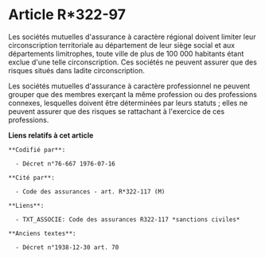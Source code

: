 # Article R*322-97

Les sociétés mutuelles d'assurance à caractère régional doivent limiter leur circonscription territoriale au département de
leur siège social et aux départements limitrophes, toute ville de plus de 100 000 habitants étant exclue d'une telle
circonscription. Ces sociétés ne peuvent assurer que des risques situés dans ladite circonscription.

Les sociétés mutuelles d'assurance à caractère professionnel ne peuvent grouper que des membres exerçant la même profession
ou des professions connexes, lesquelles doivent être déterminées par leurs statuts ; elles ne peuvent assurer que des risques
se rattachant à l'exercice de ces professions.

**Liens relatifs à cet article**

	**Codifié par**:

	  - Décret n°76-667 1976-07-16

	**Cité par**:

	  - Code des assurances - art. R*322-117 (M)

	**Liens**:

	  - TXT_ASSOCIE: Code des assurances R322-117 *sanctions civiles*

	**Anciens textes**:

	  - Décret n°1938-12-30 art. 70
